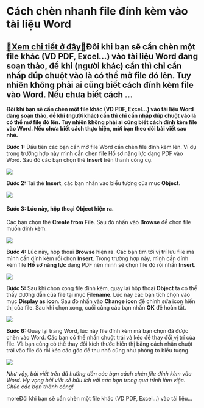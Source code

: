 Cách chèn nhanh file đính kèm vào tài liệu Word
===============================================

[:gift:Xem chi tiết ở đây:gift:](https://hddtvn.com/cach-chen-nhanh-file-dinh-kem-vao-tai-lieu-word/)Đôi khi bạn sẽ cần chèn một file khác (VD PDF, Excel…) vào tài liệu Word đang soạn thảo, để khi (người khác) cần thì chỉ cần nhấp đúp chuột vào là có thể mở file đó lên. Tuy nhiên không phải ai cũng biết cách đính kèm file vào Word. Nếu chưa biết cách …
-------------------------------------------------------------------------------------------------------------------------------------------------------------------------------------------------------------------------------------------------------------

**Đôi khi bạn sẽ cần chèn một file khác (VD PDF, Excel…) vào tài liệu Word đang soạn thảo, để khi (người khác) cần thì chỉ cần nhấp đúp chuột vào là có thể mở file đó lên. Tuy nhiên không phải ai cũng biết cách đính kèm file vào Word. Nếu chưa biết cách thực hiện, mời bạn theo dõi bài viết sau nhé.**


**Bước 1:** Đầu tiên các bạn cần mở file Word cần chèn file đính kèm lên. Ví dụ trong trường hợp này mình cần chèn file Hồ sơ năng lực dạng PDF vào Word. Sau đó các bạn chọn thẻ **Insert** trên thanh công cụ.


![](https://hddtvn.com/wp-content/uploads/2021/01/OZcVJK0.png)


**Bước 2:** Tại thẻ **Insert**, các bạn nhấn vào biểu tượng của mục **Object**.


![](https://hddtvn.com/wp-content/uploads/2021/01/b271KO7.png)


#### **Bước 3:** Lúc này, hộp thoại **Object** hiện ra.


Các bạn chọn thẻ **Create from File**. Sau đó nhấn vào **Browse** để chọn file muốn đính kèm.


![](https://hddtvn.com/wp-content/uploads/2021/01/nldOPT0.png)


**Bước 4:** Lúc này, hộp thoại **Browse** hiện ra. Các bạn tìm tới vị trí lưu file mà mình cần đính kèm rồi chọn **Insert**. Trong trường hợp này, mình cần đính kèm file **Hồ sơ năng lực** dạng PDF nên mình sẽ chọn file đó rồi nhấn **Insert**.


![](https://hddtvn.com/wp-content/uploads/2021/01/ivBbhOB.png)


**Bước 5:** Sau khi chọn xong file đính kèm, quay lại hộp thoại **Object** ta có thể thấy đường dẫn của file tại mục File**name**. Lúc này các bạn tích chọn vào mục **Display as icon**. Sau đó nhấn vào **Change icon** để chỉnh sửa icon hiển thị của file. Sau khi chọn xong, cuối cùng các bạn nhấn **OK** để hoàn tất.


![](https://hddtvn.com/wp-content/uploads/2021/01/0ce1z2v.png)


**Bước 6:** Quay lại trang Word, lúc này file đính kèm mà bạn chọn đã được chèn vào Word. Các bạn có thể nhấn chuột trái và kéo để thay đổi vị trí của file. Và bạn cũng có thể thay đổi kích thước hiển thị bằng cách nhấn chuột trái vào file đó rồi kéo các góc để thu nhỏ cũng như phóng to biểu tượng.


[![](https://hddtvn.com/wp-content/uploads/2021/01/vjlro3p.png)](https://hddtvn.com/wp-content/uploads/2021/01/vjlro3p.png)


*Như vậy, bài viết trên đã hướng dẫn các bạn cách chèn file đính kèm vào Word. Hy vọng bài viết sẽ hữu ích với các bạn trong quá trình làm việc. Chúc các bạn thành công!*


moreĐôi khi bạn sẽ cần chèn một file khác (VD PDF, Excel…) vào tài liệu…

